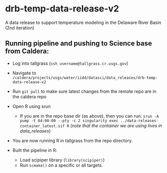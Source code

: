 # drb-temp-data-release-v2
A data release to support temperature modeling in the Delaware River Basin (2nd iteration)


## Running pipeline and pushing to Science base from Caldera: 

* Log into tallgrass (`ssh username@tallgrass.cr.usgs.gov`)
* Navigate to `/caldera/projects/usgs/water/iidd/datasci/data_releases/drb-temp-data-release-v2`
* Run `git pull` to make sure latest changes from the remote repo are in the caldera repo
* Open R using srun 
  * If you are in the repo base dir (as above), then you can run:
  `srun -A pump -t 04:00:00 --pty -c 2 singularity exec ../data-releases-container_latest.sif R` (_note that the container we are using lives in data_releases_)

* You are now running R in tallgrass from the repo directory. 
* Built the pipeline in R: 
  * Load scipiper library (`library(scipiper)`) 
  * Run  `scmake()` on a specific or all targets. 
